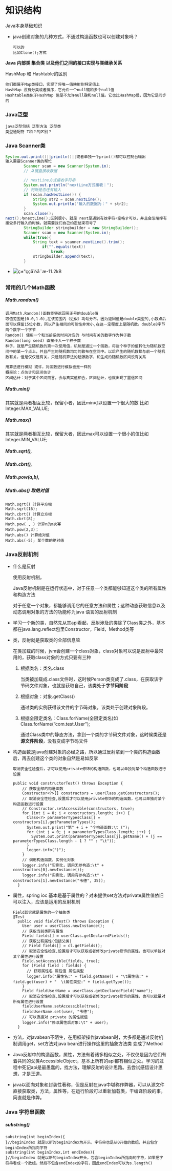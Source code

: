 

# 知识结构

Java本身基础知识

- java创建对象的几种方式，不通过构造函数也可以创建对象吗？

  ```
  可以的
  比如Clone();方式
  ```

  



**Java 内部类 集合类 以及他们之间的接口实现与类继承关系**

HashMap 和 Hashtable的区别 

```
他们都属于Map类接口，实现了将唯一值映射到特定值上
HashMap 没有分类或者排序，它允许一个null键和多个null值
Hashtable类似于HashMap 但是不允许null键和null值。它也比HashMap慢，因为它是同步的
```



### Java泛型

```
java泛型包括 泛型方法 泛型类 
类型通配符 T和？的区别？
```



### Java Scanner类 

```java
System.out.print()||println()||或者单独一个print()都可以控制台输出
输入需要Scanner类的帮忙 
		Scanner scan = new Scanner(System.in);
        // 从键盘接收数据

        // nextLine方式接收字符串
        System.out.println("nextLine方式接收：");
        // 判断是否还有输入
        if (scan.hasNextLine()) {
            String str2 = scan.nextLine();
            System.out.println("输入的数据为：" + str2);
        }
        scan.close();
next();与nextLine();区别很小，就是 next是遇到有效字符+空格才可以，并且会忽略掉有效字符前的空格
接受多行输入的时候，就需要我们自己约定结束符号了
		StringBuilder stringbuilder = new StringBuilder();
		Scanner scan = new Scanner(System.in);
		while(true){
            String text = scanner.nextLine().trim();
                if("".equals(text))
                    break;
    		stringbuilder.append(text);
		}
```

- ![ç±"ççå½å¨æ-11.2kB](http://static.zybuluo.com/Rico123/5l9j3f8eenb2v9dudcqby2v3/%E7%B1%BB%E7%9A%84%E7%94%9F%E5%91%BD%E5%91%A8%E6%9C%9F)

### **常用的几个Math函数**

##### Math.random()

```
调用Math.Random()函数能够返回带正号的double值
取值范围是[0.0,1.0),在该范围内（近似）均匀分布。因为返回值是double类型的,小数点后面可以保留15位小数，所以产生相同的可能性非常小,在这一定程度上是随机数。double8字节 两个数字一个字节
Random() 使用一个和当前系统时间对应的 与时间有关的数字作为种子数
Random(long seed) 直接传入一个种子数
种子，就是产生随机数的第一次使用值，机制是通过一个函数，将这个种子的值转化为随机数空间中的某一个点上，并且产生的随机数均匀的散布在空间中。以后产生的随机数都与前一个随机数有关，但是仅仅是有关，只是随机算法的起源数字，和生成的随机数区间没有关系

用算法进行模拟 或许，对函数进行模拟也是一样的
概率论：点估计和区间估计
区间估计：对于某个区间而言，会与真实值相合，区间估计，也就出现了置信区间

```



##### Math.min()

其实就是两者相互比较，保留小者，因此min可以设置一个很大的数 比如Integer.MAX_VALUE;

##### Math.max()

其实就是两者相互比较，保留大者，因此max可以设置一个很小的值比如Integer.MIN_VALUE;

##### Math.sqrt(), 

##### Math.cbrt(), 

##### Math.pow(a,b),

#####  Math.abs() 取绝对值

```
Math.sqrt() 计算平方根
Math.sqrt(16);
Math.cbrt() 计算立方根
Math.cbrt(8);
Math.pow( , ) 计算n的m次幂
Math.pow(2,3)；
Math.abs() 计算绝对值
Math.abs(-5); 某个数的绝对值
```



### Java反射机制

- 什么是反射

  使用反射机制，

  Java反射机制是在运行状态中，对于任意一个类都能够知道这个类的所有属性和构造方法

  对于任意一个对象，都能够调用它的任意方法和属性；这种动态获取信息以及动态调用对象的方法的功能称为java 语言的反射机制

- 学习一个新的类，自然先从其api看起，反射涉及的类除了Class类之外，基本都在java.lang.reflect包里Constructor，Field，Method类等

- 类，反射就是获取类的全部信息嘛

  在类加载的时候，jvm会创建一个class对象，class对象可以说是反射中最常用的，获取class对象的方式只要有三种

  1. 根据类名：类名.class

     当类被加载成.class文件时，这时候Person类变成了.class，在获取该字节码文件对象，也就是获取自己，该类处于**字节码阶段**

  2. 根据对象：对象.getClass()

     通过类的实例获得该文件的字节码对象，该类处于创建对象阶段。

  3. 根据全限定类名：Class.forName(全限定类名)如 Class.forName(“com.test.User");

     通过Class类中的静态方法，拿到一个类的字节码文件对象，这时候类还是**源文件阶段**，没有变成字节码文件

- 构造函数是java创建对象的必经之路，所以通过反射拿到一个类的构造函数后，再去创建这个类的对象自然是易如反掌

  ```
  取消安全性检查后，才可以使用private修饰的构造函数，也可以单独对某个构造函数进行设置
  
  public void constructorTest() throws Exception {
      // 获取全部的构造函数
      Constructor<?>[] constructors = userClass.getConstructors();
      // 取消安全性检查,设置后才可以使用private修饰的构造函数，也可以单独对某个构造函数进行设置
      // Constructor.setAccessible(constructors, true);
      for (int i = 0; i < constructors.length; i++) {
        Class<?> parameterTypesClass[] = constructors[i].getParameterTypes();
        System.out.print("第" + i + "个构造函数:\t (");
        for (int j = 0; j < parameterTypesClass.length; j++) {
          System.out.print(parameterTypesClass[j].getName() + (j == parameterTypesClass.length - 1 ? "" : "\t"));
        }
        logger.info(")");
      }
      // 调用构造函数，实例化对象
      logger.info("实例化，调用无参构造:\t" + constructors[0].newInstance());
      logger.info("实例化，调用有参构造:\t" + constructors[1].newInstance("韦德", 35));
    }
  ```

- 属性，spring ioc 基本是基于属性的？对未提供set方法对private属性值依旧可以注入，应该是运用的反射机制

  ```
  Field其实就是属性的一个抽象类
  @Test
    public void fieldTest() throws Exception {
      User user = userClass.newInstance();
      // 获取当前类所有属性
      Field fields[] = userClass.getDeclaredFields();
      // 获取公有属性(包括父类)
      // Field fields[] = cl.getFields();
      // 取消安全性检查,设置后才可以获取或者修改private修饰的属性，也可以单独对某个属性进行设置
      Field.setAccessible(fields, true);
      for (Field field : fields) {
        // 获取属性名 属性值 属性类型
        logger.info("属性名:" + field.getName() + "\t属性值:" + field.get(user) + "  \t属性类型:" + field.getType());
      }
      Field fieldUserName = userClass.getDeclaredField("name");
      // 取消安全性检查,设置后才可以获取或者修改private修饰的属性，也可以批量对所有属性进行设置
      fieldUserName.setAccessible(true);
      fieldUserName.set(user, "韦德");
      // 可以直接对 private 的属性赋值
      logger.info("修改属性后对象:\t" + user);
    }
  ```

  

- 方法，对javabean不陌生，在用框架操作javabean时，大多都是通过反射机制调用get，set方法对java bean进行操作这里的抽象方法类 变成了Method
- Java反射中的构造函数，属性，方法有着诸多相似之处，不仅仅是因为它们有着共同的父类AccessibleObject，基本上所有的api都有相似之处。学习的过程中死记api是最愚蠢的，找方法，理解反射的设计思路。去尝试感悟设计思想，才是王道。
- java以面向对象和封装性著称，但是反射在java中堪称作弊器，可以从源文件直接获取类，方法，属性等，在运行阶段可以重新加载类，干编译阶段的事，简直就是作弊。



### Java 字符串函数

##### substring()

```
substring(int beginIndex){
}//beginIndex 就是以新的beginIndex为开头，字符串也是从0开始的数组，并且包含beginIndex所指向字符
substring(int beginIndex,int endIndex){
}//beginIndex 就是以新的beginIndex开头，包含beginIndex所指向的字符，如果把字符串看成一个数组，然后不包含endIndex的字符，因此endIndex可以为s.length()
```



